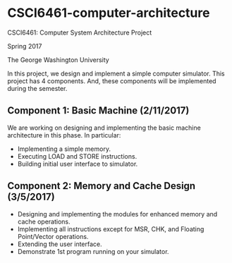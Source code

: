 # CSCI6461-computer-architecture

CSCI6461: Computer System Architecture Project

Spring 2017

The George Washington University

In this project, we design and implement a simple computer simulator. This project has 4 components. And, these components will be implemented during the semester.

## Component 1: Basic Machine (2/11/2017)

We are working on designing and implementing the basic machine architecture in this phase. In particular:
- Implementing a simple memory.
- Executing LOAD and STORE instructions.
- Building initial user interface to simulator.

## Component 2: Memory and Cache Design (3/5/2017)
- Designing and implementing the modules for enhanced memory and cache operations.
- Implementing all instructions except for MSR, CHK, and Floating Point/Vector operations.
- Extending the user interface.
- Demonstrate 1st program running on your simulator.

